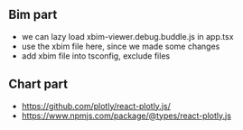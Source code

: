 ## Bim part

* we can lazy load xbim-viewer.debug.buddle.js in app.tsx
* use the xbim file here, since we made some changes
* add xbim file into tsconfig, exclude files


## Chart part
* https://github.com/plotly/react-plotly.js/
* https://www.npmjs.com/package/@types/react-plotly.js